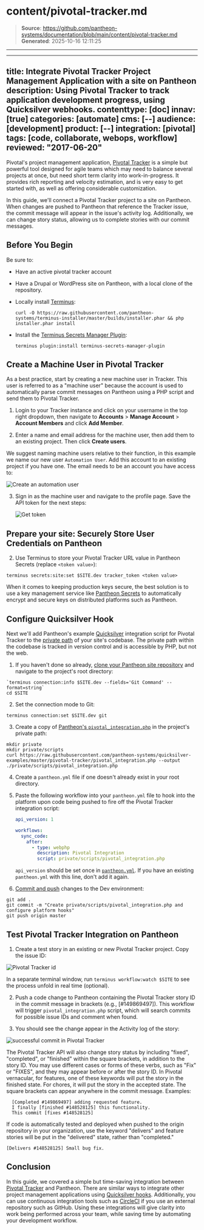 # content/pivotal-tracker.md

> **Source**: https://github.com/pantheon-systems/documentation/blob/main/content/pivotal-tracker.md
> **Generated**: 2025-10-16 12:11:25

---

---
title: Integrate Pivotal Tracker Project Management Application with a site on Pantheon
description: Using Pivotal Tracker to track application development progress, using Quicksilver webhooks.
contenttype: [doc]
innav: [true]
categories: [automate]
cms: [--]
audience: [development]
product: [--]
integration: [pivotal]
tags: [code, collaborate, webops, workflow]
reviewed: "2017-06-20"
---

Pivotal's project management application, [Pivotal Tracker](https://www.pivotaltracker.com) is a simple but powerful tool designed for agile teams which may need to balance several projects at once, but need short term clarity into work-in-progress. It provides rich reporting and velocity estimation, and is very easy to get started with, as well as offering considerable customization.

In this guide, we'll connect a Pivotal Tracker project to a site on Pantheon. When changes are pushed to Pantheon that reference the Tracker issue, the commit message will appear in the issue's activity log. Additionally, we can change story status, allowing us to complete stories with our commit messages.

## Before You Begin

Be sure to:

- Have an active pivotal tracker account
- Have a Drupal or WordPress site on Pantheon, with a local clone of the repository.
- Locally install [Terminus](/terminus):

  ```bash{promptUser: user}
  curl -O https://raw.githubusercontent.com/pantheon-systems/terminus-installer/master/builds/installer.phar && php installer.phar install
  ```

- Install the [Terminus Secrets Manager Plugin](https://github.com/pantheon-systems/terminus-secrets-manager-plugin):

  ```bash{promptUser: user}
  terminus plugin:install terminus-secrets-manager-plugin
  ```

## Create a Machine User in Pivotal Tracker

As a best practice, start by creating a new machine user in Tracker. This user is referred to as a "machine user" because the account is used to automatically parse commit messages on Pantheon using a PHP script and send them to Pivotal Tracker.

1. Login to your Tracker instance and click on your username in the top right dropdown, then navigate to **Accounts** > **Manage Account** > **Account Members** and click **Add Member**.

2. Enter a name and email address for the machine user, then add them to an existing project. Then click **Create users**.

  We suggest naming machine users relative to their function, in this example we name our new user `Automation User`. Add this account to an existing project if you have one. The email needs to be an account you have access to:

  ![Create an automation user](../images/integrations/pivotal-tracker/new-user.png)

3. Sign in as the machine user and navigate to the profile page. Save the API token for the next steps:

   ![Get token](../images/integrations/pivotal-tracker/api-token.png)

## Prepare your site: Securely Store User Credentials on Pantheon


2. Use Terminus to store your Pivotal Tracker URL value in Pantheon Secrets (replace `<token value>`):

  ```bash{promptUser: user}
  terminus secrets:site:set $SITE.dev tracker_token <token value>
  ```

<Alert title="Note" type="info">

When it comes to keeping production keys secure, the best solution is to use a key management service like [Pantheon Secrets](/guides/secrets) to automatically encrypt and secure keys on distributed platforms such as Pantheon.

</Alert>

## Configure Quicksilver Hook

Next we'll add Pantheon's example [Quicksilver](/guides/quicksilver) integration script for Pivotal Tracker to the [private path](/guides/secure-development/private-paths#private-path-for-code) of your site's codebase. The private path within the codebase is tracked in version control and is accessible by PHP, but not the web.

1. If you haven't done so already, [clone your Pantheon site repository](/guides/git/git-config#clone-your-site-codebase) and navigate to the project's root directory:

  ```bash{promptUser: user}
  `terminus connection:info $SITE.dev --fields='Git Command' --format=string`
  cd $SITE
  ```

2. Set the connection mode to Git:

  ```bash{promptUser: user}
  terminus connection:set $SITE.dev git
  ```

3. Create a copy of [Pantheon's `pivotal_integration.php`](https://github.com/pantheon-systems/quicksilver-examples/tree/master/pivotal-tracker) in the project's private path:

  ```bash{promptUser: user}
  mkdir private
  mkdir private/scripts
  curl https://raw.githubusercontent.com/pantheon-systems/quicksilver-examples/master/pivotal-tracker/pivotal_integration.php --output ./private/scripts/pivotal_integration.php
  ```

4. Create a `pantheon.yml` file if one doesn't already exist in your root directory.
5. Paste the following workflow into your `pantheon.yml` file to hook into the platform upon code being pushed to fire off the Pivotal Tracker integration script:

    ```yaml:title=pantheon.yml
    api_version: 1

    workflows:
      sync_code:
        after:
          - type: webphp
            description: Pivotal Integration
            script: private/scripts/pivotal_integration.php
    ```

    <Alert title="Note" type="info">

    `api_version` should be set once in [`pantheon.yml`](/pantheon-yml). If you have an existing `pantheon.yml` with this line, don't add it again.

    </Alert>

6. [Commit and push](/guides/git/git-config#push-changes-to-pantheon) changes to the Dev environment:

  ```bash{promptUser: user}
  git add .
  git commit -m "Create private/scripts/pivotal_integration.php and configure platform hooks"
  git push origin master
  ```

## Test Pivotal Tracker Integration on Pantheon

1. Create a test story in an existing or new Pivotal Tracker project. Copy the issue ID:

  ![Pivotal Tracker id](../images/integrations/pivotal-tracker/id.png)

  <Alert title="Note" type="info">

  In a separate terminal window, run `terminus workflow:watch $SITE` to see the process unfold in real time (optional).

  </Alert>

2. Push a code change to Pantheon containing the Pivotal Tracker story ID in the commit message in brackets (e.g., [#149869497]). This workflow will trigger `pivotal_integration.php` script, which will search commits for possible issue IDs and comment when found.

3. You should see the change appear in the Activity log of the story:

 ![successful commit in Pivotal Tracker](../images/integrations/pivotal-tracker/commit-story.png)

The Pivotal Tracker API will also change story status by including "fixed", "completed", or "finished" within the square brackets, in addition to the story ID. You may use different cases or forms of these verbs, such as "Fix" or "FIXES", and they may appear before or after the story ID. In Pivotal vernacular, for features, one of these keywords will put the story in the finished state. For chores, it will put the story in the accepted state. The square brackets can appear anywhere in the commit message. Examples:

```none
  [Completed #149869497] adding requested feature.
  I finally [finished #148528125] this functionality.
  This commit [fixes #148528125]
```

If code is automatically tested and deployed when pushed to the origin repository in your organization, use the keyword "delivers" and feature stories will be put in the "delivered" state, rather than "completed."

```none
[Delivers #148528125] Small bug fix.
```

## Conclusion

In this guide, we covered a simple but time-saving integration between [Pivotal Tracker](https://www.pivotaltracker.com) and Pantheon. There are similar ways to integrate other project management applications using [Quicksilver hooks](https://github.com/pantheon-systems/quicksilver-examples). Additionally, you can use continuous integration tools such as [CircleCI](/guides/build-tools) if you use an external repository such as GitHub. Using these integrations will give clarity into work being performed across your team, while saving time by automating your development workflow.

